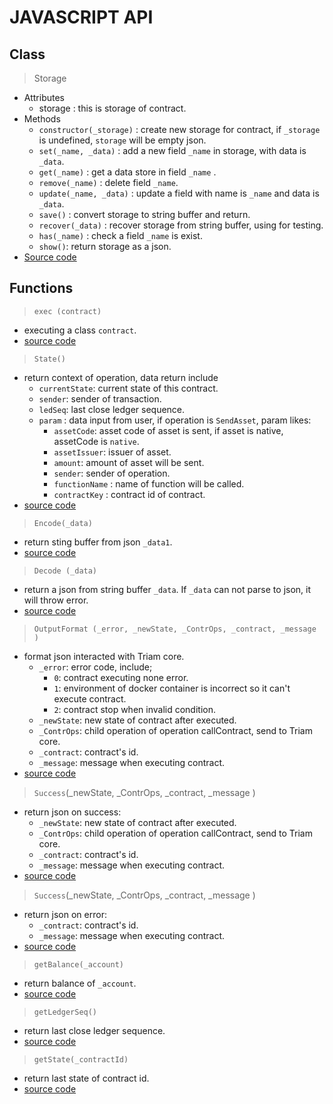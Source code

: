 # JAVASCRIPT API

## Class

  > Storage
   - Attributes
      - storage : this is storage of contract.
   - Methods
       - `constructor(_storage)` : create new storage for contract, if `_storage` is undefined, `storage` will be empty json. 
       - `set(_name, _data)` :  add a new field `_name` in storage, with data is `_data`. 
       - `get(_name)` : get a data store in field `_name` .
       - `remove(_name)` : delete field `_name`.
       - `update(_name, _data)` : update a field with name is `_name` and data is `_data`.
       - `save()` : convert storage to string buffer and return.
       - `recover(_data)` : recover storage from string buffer, using for testing.
       - `has(_name)` : check a field `_name` is exist.
       - `show()`: return storage as a json.
   - [Source code](#)    
        
## Functions

 > `exec (contract)` 
   - executing a class `contract`.
   - [source code](#)
     
 > `State()`  
   - return context of operation, data return include
        + `currentState`: current state of this contract.
        + `sender`: sender of transaction.
        + `ledSeq`: last close ledger sequence.
        + `param` : data input from user, if operation is `SendAsset`, param likes: 
            + `assetCode`: asset code of asset is sent, if asset is native, assetCode is `native`.
            + `assetIssuer`: issuer of asset.
            + `amount`: amount of asset will be sent.
            + `sender`: sender of operation.
            + `functionName` : name of function will be called.
            + `contractKey` :  contract id of contract.
   - [source code](#)    
 
 > `Encode(_data)` 
   - return sting buffer from json `_data1`.
   - [source code](#) 

 > `Decode (_data)` 
   - return a json from string buffer `_data`. If `_data` can not parse to json, it will throw error.
   - [source code](#)
 
 > `OutputFormat (_error, _newState, _ContrOps, _contract, _message )` 
  - format json interacted with Triam core.
      + `_error`: error code, include;
        + `0`: contract executing none error.
        + `1`: environment of docker container is incorrect so it can't execute contract.
        + `2`: contract stop when invalid condition.
      + `_newState`: new state of contract after executed.
      + `_ContrOps`: child operation of operation callContract, send to Triam core.
      + `_contract`: contract's id.
      + `_message`: message when executing contract.
  - [source code](#)
      
 > `Success`(_newState, _ContrOps, _contract, _message ) 
   -  return json on success:
      + `_newState`: new state of contract after executed.
      + `_ContrOps`: child operation of operation callContract, send to Triam core.
      + `_contract`: contract's id.
      + `_message`: message when executing contract.
   - [source code](#) 
  
 > `Success`(_newState, _ContrOps, _contract, _message ) 
   -  return json on error:
        + `_contract`: contract's id.
        + `_message`: message when executing contract.
   - [source code](#) 
          
 > `getBalance(_account)`
  - return balance of `_account`.
  - [source code](#)
  
 > `getLedgerSeq()`
  - return last close ledger sequence.
  - [source code](#)
  
 > `getState(_contractId)`
  - return last state of contract id.
  - [source code](#)
 
              